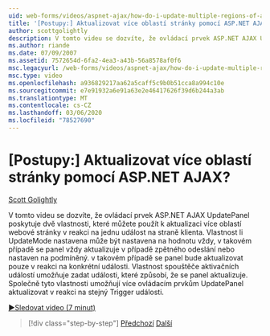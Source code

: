 ```yaml
---
uid: web-forms/videos/aspnet-ajax/how-do-i-update-multiple-regions-of-a-page-with-aspnet-ajax
title: '[Postupy:] Aktualizovat více oblastí stránky pomocí ASP.NET AJAX? | Dokumenty Microsoft'
author: scottgolightly
description: V tomto videu se dozvíte, že ovládací prvek ASP.NET AJAX UpdatePanel poskytuje dvě vlastnosti, které můžete použít k aktualizaci více oblastí webové stránky v respons...
ms.author: riande
ms.date: 07/09/2007
ms.assetid: 7572654d-6fa2-4ea3-a43b-56a8578af0f6
msc.legacyurl: /web-forms/videos/aspnet-ajax/how-do-i-update-multiple-regions-of-a-page-with-aspnet-ajax
msc.type: video
ms.openlocfilehash: a936829217aa62a5caff5c9b0b51cca8a994c10e
ms.sourcegitcommit: e7e91932a6e91a63e2e46417626f39d6b244a3ab
ms.translationtype: MT
ms.contentlocale: cs-CZ
ms.lasthandoff: 03/06/2020
ms.locfileid: "78527690"
---
```

# <a name="how-do-i-update-multiple-regions-of-a-page-with-aspnet-ajax"></a>[Postupy:] Aktualizovat více oblastí stránky pomocí ASP.NET AJAX?

[Scott Golightly](https://github.com/scottgolightly)

V tomto videu se dozvíte, že ovládací prvek ASP.NET AJAX UpdatePanel poskytuje dvě vlastnosti, které můžete použít k aktualizaci více oblastí webové stránky v reakci na jednu událost na straně klienta. Vlastnost li UpdateMode nastavena může být nastavena na hodnotu vždy, v takovém případě se panel vždy aktualizuje v případě zpětného odeslání nebo nastaven na podmíněný. v takovém případě se panel bude aktualizovat pouze v reakci na konkrétní události. Vlastnost spouštěče aktivačních událostí umožňuje zadat události, které způsobí, že se panel aktualizuje. Společně tyto vlastnosti umožňují více ovládacím prvkům UpdatePanel aktualizovat v reakci na stejný Trigger události.

[&#9654;Sledovat video (7 minut)](https://channel9.msdn.com/Blogs/ASP-NET-Site-Videos/how-do-i-update-multiple-regions-of-a-page-with-aspnet-ajax)

> [!div class="step-by-step"]
> [Předchozí](how-do-i-implement-the-ajax-after-processing-pattern.md)
> [Další](how-do-i-choose-between-methods-of-ajax-page-updates.md)
